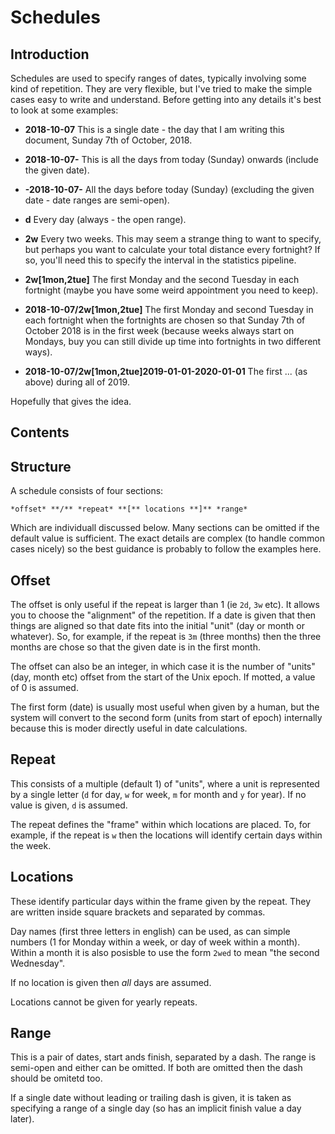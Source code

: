 
# Schedules

## Introduction

Schedules are used to specify ranges of dates, typically involving
some kind of repetition.  They are very flexible, but I've tried to
make the simple cases easy to write and understand.  Before getting
into any details it's best to look at some examples:

* **2018-10-07** This is a single date - the day that I am writing
  this document, Sunday 7th of October, 2018.

* **2018-10-07-** This is all the days from today (Sunday) onwards
  (include the given date).

* **-2018-10-07-** All the days before today (Sunday) (excluding the
  given date - date ranges are semi-open).

* **d** Every day (always - the open range).

* **2w** Every two weeks.  This may seem a strange thing to want to
  specify, but perhaps you want to calculate your total distance every
  fortnight?  If so, you'll need this to specify the interval in the
  statistics pipeline.

* **2w[1mon,2tue]** The first Monday and the second Tuesday in each
  fortnight (maybe you have some weird appointment you need to keep).

* **2018-10-07/2w[1mon,2tue]** The first Monday and second Tuesday in
  each fortnight when the fortnights are chosen so that Sunday 7th of
  October 2018 is in the first week (because weeks always start on
  Mondays, buy you can still divide up time into fortnights in two
  different ways).

* **2018-10-07/2w[1mon,2tue]2019-01-01-2020-01-01** The first ... (as
  above) during all of 2019.

Hopefully that gives the idea.  

## Contents

## Structure

A schedule consists of four sections:

    *offset* **/** *repeat* **[** locations **]** *range*

Which are individuall discussed below.  Many sections can be omitted
if the default value is sufficient.  The exact details are complex (to
handle common cases nicely) so the best guidance is probably to follow
the examples here.

## Offset

The offset is only useful if the repeat is larger than 1 (ie `2d`,
`3w` etc).  It allows you to choose the "alignment" of the repetition.
If a date is given that then things are aligned so that date fits into
the initial "unit" (day or month or whatever).  So, for example, if
the repeat is `3m` (three months) then the three months are chose so
that the given date is in the first month.

The offset can also be an integer, in which case it is the number of
"units" (day, month etc) offset from the start of the Unix epoch.  If
motted, a value of 0 is assumed.

The first form (date) is usually most useful when given by a human,
but the system will convert to the second form (units from start of
epoch) internally because this is moder directly useful in date
calculations.

## Repeat

This consists of a multiple (default 1) of "units", where a unit is
represented by a single letter (`d` for day, `w` for week, `m` for
month and `y` for year).  If no value is given, `d` is assumed.

The repeat defines the "frame" within which locations are placed.  To,
for example, if the repeat is `w` then the locations will identify
certain days within the week.

## Locations

These identify particular days within the frame given by the repeat.
They are written inside square brackets and separated by commas.

Day names (first three letters in english) can be used, as can simple
numbers (1 for Monday within a week, or day of week within a month).
Within a month it is also posisble to use the form `2wed` to mean "the
second Wednesday".

If no location is given then *all* days are assumed.

Locations cannot be given for yearly repeats.

## Range

This is a pair of dates, start ands finish, separated by a dash.  The
range is semi-open and either can be omitted.  If both are omitted
then the dash should be omitetd too.

If a single date without leading or trailing dash is given, it is
taken as specifying a range of a single day (so has an implicit finish
value a day later).

